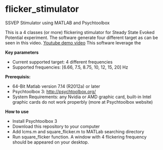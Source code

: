 # flicker_stimulator
SSVEP Stimulator using MATLAB and Psychtoolbox

This is a 4 classes (or more) flickering stimulator for Steady State Evoked Potential experiment. The software generate four different target as can be seen in this video.
[Youtube demo video](https://www.youtube.com/watch?v=HriCj1_7jdI)
This software leverage the 

**Key parameters** 
+ Current supported target: 4 different frequencies
+ Supported frequencies: [6.66, 7.5, 8.75, 10, 12, 15, 20] Hz

**Prerequisis:**
+ 64-Bit Matlab version 7.14 (R2012a) or later
+ Psychtoolbox 3: http://psychtoolbox.org/
+ System Requirements: any Nvidia or AMD graphic card, built-in Intel graphic cards do not work properbly (more at Psychtoolbox website)

**How to use**
+ Install Psychtoolbox 3
+ Download this repository to your computer 
+ Add lcms.m and square_flicker.m to MATLab searching directory
+ Run square_flicker function. A window with 4 flickering frequency should be appeared on your desktop.
